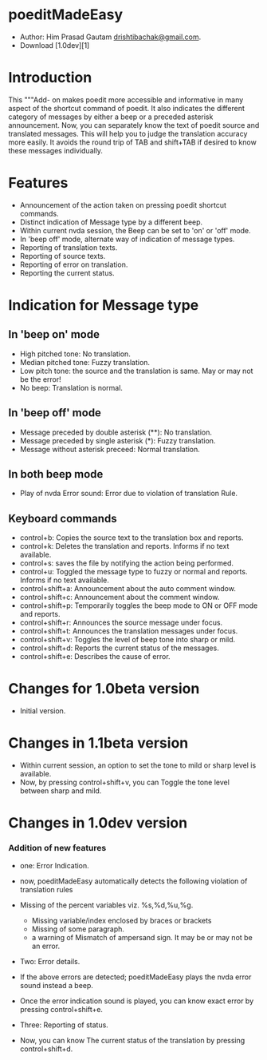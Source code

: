 # poeditMadeEasy #
- Author: Him Prasad Gautam <drishtibachak@gmail.com>.
- Download [1.0dev][1]

# Introduction #
This """Add- on makes poedit more accessible and informative in many aspect of the shortcut command of poedit.
It also indicates the different category of messages by either a beep or a preceded asterisk announcement.
Now, you can separately know the text of poedit source and translated messages. This will help you to judge the translation accuracy more easily. It avoids the round trip of TAB and shift+TAB if desired to know these messages individually.

# Features #
- Announcement of the action taken on pressing poedit shortcut commands.
- Distinct indication of Message type by a different beep.
- Within current nvda session, the Beep can be set to 'on' or 'off' mode.
- In 'beep off' mode, alternate way of indication of message types.
- Reporting of translation texts.
- Reporting of source texts.
- Reporting of error on translation.
- Reporting the current status.

# Indication for Message type #
## In 'beep on' mode ##
- High pitched tone: No translation.
- Median pitched tone: Fuzzy translation.
- Low pitch tone: the source and the translation is same. May or may not be the error!
- No beep: Translation is normal.
## In 'beep off' mode ##
- Message preceded by double asterisk (**): No translation.
- Message preceded by single asterisk (*): Fuzzy translation.
- Message without asterisk preceed: Normal translation.

## In both beep mode ##
 - Play of nvda Error sound: Error due to violation of translation Rule.
 
 ## Keyboard commands ##

- control+b: Copies the source text to the translation box and reports.
- control+k: Deletes the translation and reports. Informs if no text available.
- control+s: saves the file by notifying the action being performed.
- control+u: Toggled the message type to fuzzy or normal and reports. Informs if no text available.
- control+shift+a: Announcement about the auto comment window.
- control+shift+c: Announcement about the comment window.
- control+shift+p: Temporarily toggles the beep mode to ON or OFF mode and reports.
- control+shift+r: Announces the source message under focus.
- control+shift+t: Announces the translation messages under focus.
- control+shift+v: Toggles the level of beep tone into sharp or mild.
- control+shift+d: Reports the current status of the messages.
- control+shift+e: Describes the cause of error.

# Changes for 1.0beta version #
- Initial version.

# Changes in 1.1beta version #
- Within current session, an option  to set  the tone to mild or sharp level is available.
- Now, by pressing control+shift+v, you can Toggle the tone level between  sharp and mild.

# Changes in 1.0dev version #
### Addition of new features ###
- one: Error Indication.
- now, poeditMadeEasy automatically detects the following violation of translation rules
- Missing of the percent variables viz. %s,%d,%u,%g.
	- Missing variable/index enclosed by braces or brackets
	- Missing of  some paragraph.
	- a warning of Mismatch of ampersand sign. It may be or may not be an error.

- Two: Error details.
- If the above errors are detected; poeditMadeEasy plays the nvda error sound instead a beep.
- Once the error indication sound is played, you can know exact error by pressing control+shift+e.

- Three: Reporting of status.
- Now, you can know The current status of the translation by pressing control+shift+d.
